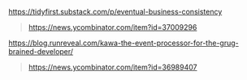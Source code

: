 https://tidyfirst.substack.com/p/eventual-business-consistency
> https://news.ycombinator.com/item?id=37009296

https://blog.runreveal.com/kawa-the-event-processor-for-the-grug-brained-developer/
> https://news.ycombinator.com/item?id=36989407